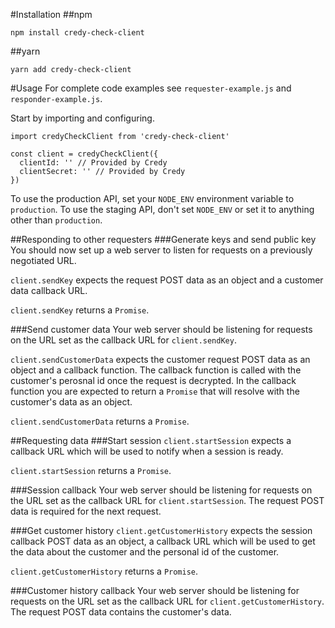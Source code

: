 #Installation
##npm
```
npm install credy-check-client
```
##yarn
```
yarn add credy-check-client
```

#Usage
For complete code examples see `requester-example.js` and `responder-example.js`.

Start by importing and configuring.
```
import credyCheckClient from 'credy-check-client'

const client = credyCheckClient({
  clientId: '' // Provided by Credy
  clientSecret: '' // Provided by Credy
})
```
To use the production API, set your `NODE_ENV` environment variable to `production`.
To use the staging API, don't set `NODE_ENV` or set it to anything other than `production`.

##Responding to other requesters
###Generate keys and send public key
You should now set up a web server to listen for requests on a previously negotiated URL.

`client.sendKey` expects the request POST data as an object and a customer data callback URL.

`client.sendKey` returns a `Promise`.

###Send customer data
Your web server should be listening for requests on the URL set as the callback URL for `client.sendKey`.

`client.sendCustomerData` expects the customer request POST data as an object and a callback function.
The callback function is called with the customer's perosnal id once the request is decrypted.
In the callback function you are expected to return a `Promise` that will resolve with the customer's data as an object.

`client.sendCustomerData` returns a `Promise`.

##Requesting data
###Start session
`client.startSession` expects a callback URL which will be used to notify when a session is ready.

`client.startSession` returns a `Promise`.

###Session callback
Your web server should be listening for requests on the URL set as the callback URL for `client.startSession`.
The request POST data is required for the next request.

###Get customer history
`client.getCustomerHistory` expects the session callback POST data as an object,
a callback URL which will be used to get the data about the customer
and the personal id of the customer.

`client.getCustomerHistory` returns a `Promise`.

###Customer history callback
Your web server should be listening for requests on the URL set as the callback URL for `client.getCustomerHistory`.
The request POST data contains the customer's data.
